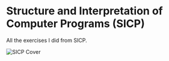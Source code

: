 # Structure and Interpretation of Computer Programs (SICP)

All the exercises I did from SICP.

![SICP Cover](https://user-images.githubusercontent.com/30487160/72214368-5ad46e00-34ce-11ea-844b-0e44bbbeacc7.jpg)
